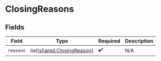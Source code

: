 # ClosingReasons


## Fields

| Field                                                                  | Type                                                                   | Required                                                               | Description                                                            |
| ---------------------------------------------------------------------- | ---------------------------------------------------------------------- | ---------------------------------------------------------------------- | ---------------------------------------------------------------------- |
| `reasons`                                                              | list[[shared.ClosingReason](undefined/models/shared/closingreason.md)] | :heavy_check_mark:                                                     | N/A                                                                    |